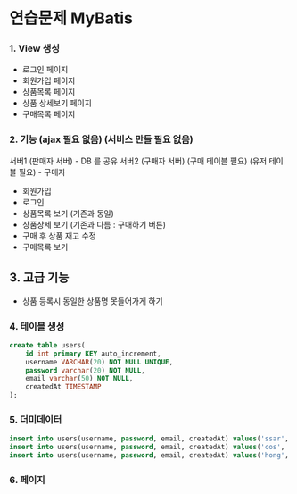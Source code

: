 # 연습문제 MyBatis

### 1. View 생성
- 로그인 페이지
- 회원가입 페이지
- 상품목록 페이지
- 상품 상세보기 페이지
- 구매목록 페이지

### 2. 기능 (ajax 필요 없음) (서비스 만들 필요 없음)
서버1 (판매자 서버)
                                 - DB 를 공유
서버2 (구매자 서버)
(구매 테이블 필요)
(유저 테이블 필요) - 구매자
- 회원가입
- 로그인
- 상품목록 보기 (기존과 동일)
- 상품상세 보기 (기존과 다름 : 구매하기 버튼)
- 구매 후 상품 재고 수정
- 구매목록 보기

## 3. 고급 기능
- 상품 등록시 동일한 상품명 못들어가게 하기

### 4. 테이블 생성
```sql
create table users(
    id int primary KEY auto_increment,
    username VARCHAR(20) NOT NULL UNIQUE,
    password varchar(20) NOT NULL,
    email varchar(50) NOT NULL,
    createdAt TIMESTAMP
);
```

### 5. 더미데이터
```sql
insert into users(username, password, email, createdAt) values('ssar', '1234', 'ssar@nate.com', NOW());
insert into users(username, password, email, createdAt) values('cos', '1234', 'cos@nate.com', NOW());
insert into users(username, password, email, createdAt) values('hong', '1234', 'hong@nate.com', NOW());

```

### 6. 페이지







